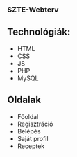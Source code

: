 ### SZTE-Webterv

## Technológiák:
 - HTML
 - CSS
 - JS
 - PHP
 - MySQL

 ## Oldalak
  - Főoldal
  - Regisztráció
  - Belépés
  - Saját profil
  - Receptek
